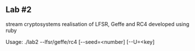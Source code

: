Lab #2
---
stream cryptosystems
realisation of LFSR, Geffe and RC4
developed using ruby

Usage: ./lab2 --lfsr/geffe/rc4 [--seed=<number] [--U=<key]

